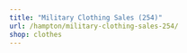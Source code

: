 ```yaml
---
title: "Military Clothing Sales (254)"
url: /hampton/military-clothing-sales-254/
shop: clothes
---
```

